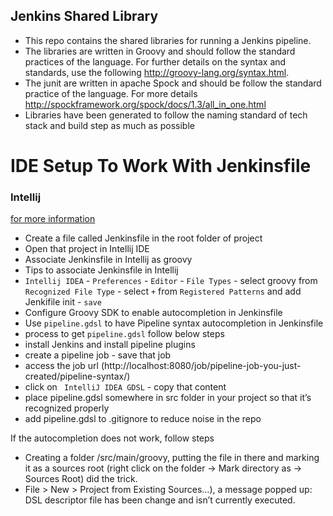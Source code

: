## Jenkins Shared Library
 
- This repo contains the shared libraries for running a Jenkins pipeline.
- The libraries are written in Groovy and should follow the standard practices of the language. For further details on the syntax and standards, use the following http://groovy-lang.org/syntax.html.
- The junit are written in apache Spock and should be follow the standard practice of the language. For more details http://spockframework.org/spock/docs/1.3/all_in_one.html
- Libraries have been generated to follow the naming standard of tech stack and build step as much as possible

# IDE Setup To Work With Jenkinsfile

### Intellij
[for more information](http://vgaidarji.me/blog/2018/07/30/working-with-jenkinsfile-in-intellij-idea/)

* Create a file called Jenkinsfile in the root folder of project
* Open that project in Intellij IDE
* Associate Jenkinsfile in Intellij as groovy
* Tips to associate Jenkinsfile in Intellij
* `Intellij IDEA` - `Preferences` - `Editor` - `File Types` - select groovy from `Recognized File Type` -  select `+` from `Registered Patterns` and add Jenkifile init - `save`
* Configure Groovy SDK to enable autocompletion in Jenkinsfile
* Use `pipeline.gdsl` to have Pipeline syntax autocompletion in Jenkinsfile
* process to get `pipeline.gdsl` follow below steps
* install Jenkins and install pipeline plugins
* create a pipeline job - save that job
* access the job url (http://localhost:8080/job/pipeline-job-you-just-created/pipeline-syntax/)
* click on ` IntelliJ IDEA GDSL` - copy that content
* place pipeline.gdsl somewhere in src folder in your project so that it’s recognized properly
* add pipeline.gdsl to .gitignore to reduce noise in the repo

If the autocompletion does not work, follow steps
* Creating a folder /src/main/groovy, putting the file in there and marking it as a sources root (right click on the folder -> Mark directory as -> Sources Root) did the trick.
* File > New > Project from Existing Sources…), a message popped up: DSL descriptor file has been change and isn’t currently executed.
